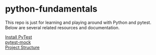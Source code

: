 # python-fundamentals

This repo is just for learning and playing around with Python and pytest. Below are several related resources and documentation.

[Install PyTest](https://docs.pytest.org/en/6.2.x/getting-started.html#install-pytest)  
[pytest-mock](https://github.com/pytest-dev/pytest-mock)  
[Project Structure](https://docs.python-guide.org/writing/structure/)
